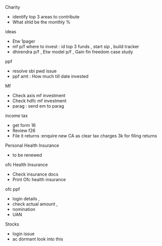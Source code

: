 Charity
- identify top 3 areas to contribute
- What shld be the monthly %

ideas
- Etw  1pager
- mf p/f   where to invest : id top 3 funds , start sip , build tracker
- dhirendra p/f ,  Etw model p/f ,  Gain fin freedom case study

ppf
- resolve sbi pwd issue  
- ppf amt : How much till date invested

Mf
- Check axis mf investment
- Check hdfc mf investment
- parag : send em to parag

income tax
- get form 16
- Review f26
- File it returns :enquire new CA  as clear tax charges 3k for filing returns

Personal Health Insurance
- to be renewed

ofc Health Insurance
- Check insurance docs
- Print Ofc health insurance


ofc ppf
- login details , 
- check actual amount , 
- nomination 
- UAN

Stocks
- login issue
- ac dormant look into this




